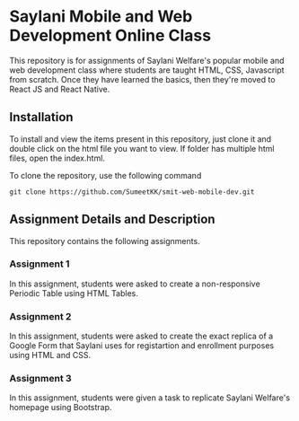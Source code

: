 # Saylani Mobile and Web Development Online Class
This repository is for assignments of Saylani Welfare's popular mobile and web development class where students are taught HTML, CSS, Javascript from scratch. Once they have learned the basics, then they're moved to React JS and React Native.

## Installation
To install and view the items present in this repository, just clone it and double click on the html file you want to view. If folder has multiple html files, open the index.html.

To clone the repository, use the following command

`git clone https://github.com/SumeetKK/smit-web-mobile-dev.git`

## Assignment Details and Description

This repository contains the following assignments.

### Assignment 1
In this assignment, students were asked to create a non-responsive Periodic Table using HTML Tables.

### Assignment 2
In this assignment, students were asked to create the exact replica of a Google Form that Saylani uses for registartion and enrollment purposes using HTML and CSS.

### Assignment 3
In this assignment, students were given a task to replicate Saylani Welfare's homepage using Bootstrap.

